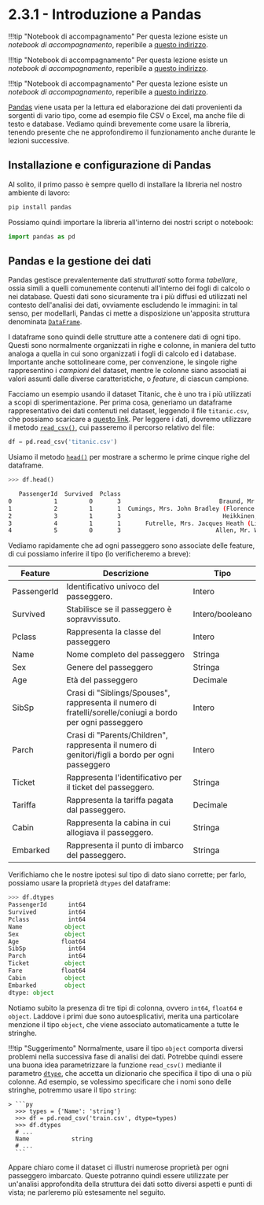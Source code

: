# 2.3.1 - Introduzione a Pandas

!!!tip "Notebook di accompagnamento"
	Per questa lezione esiste un *notebook di accompagnamento*, reperibile a [questo indirizzo](https://github.com/anhelus/pcs-exercises/blob/master/01_libs/02_visualization/03_pandas.ipynb).

!!!tip "Notebook di accompagnamento"
	Per questa lezione esiste un *notebook di accompagnamento*, reperibile a [questo indirizzo](https://github.com/anhelus/pcs-exercises/blob/master/01_libs/02_visualization/03_pandas.ipynb).

!!!tip "Notebook di accompagnamento"
	Per questa lezione esiste un *notebook di accompagnamento*, reperibile a [questo indirizzo](https://github.com/anhelus/pcs-exercises/blob/master/01_libs/02_visualization/03_pandas.ipynb).

[Pandas](https://pandas.pydata.org/) viene usata per la lettura ed elaborazione dei dati provenienti da sorgenti di vario tipo, come ad esempio file CSV o Excel, ma anche file di testo e database. Vediamo quindi brevemente come usare la libreria, tenendo presente che ne approfondiremo il funzionamento anche durante le lezioni successive.

## Installazione e configurazione di Pandas

Al solito, il primo passo è sempre quello di installare la libreria nel nostro ambiente di lavoro:

```sh
pip install pandas
```

Possiamo quindi importare la libreria all'interno dei nostri script o notebook:

```py
import pandas as pd
```

## Pandas e la gestione dei dati

Pandas gestisce prevalentemente dati *strutturati* sotto forma *tabellare*, ossia simili a quelli comunemente contenuti all'interno dei fogli di calcolo o nei database. Questi dati sono sicuramente tra i più diffusi ed utilizzati nel contesto dell'analisi dei dati, ovviamente escludendo le immagini: in tal senso, per modellarli, Pandas ci mette a disposizione un'apposita struttura denominata [`DataFrame`](https://pandas.pydata.org/docs/reference/api/pandas.DataFrame.html).

I dataframe sono quindi delle strutture atte a contenere dati di ogni tipo. Questi sono normalmente organizzati in righe e colonne, in maniera del tutto analoga a quella in cui sono organizzati i fogli di calcolo ed i database. Importante anche sottolineare come, per convenzione, le singole righe rappresentino i *campioni* del dataset, mentre le colonne siano associati ai valori assunti dalle diverse caratteristiche, o *feature*, di ciascun campione.

Facciamo un esempio usando il dataset Titanic, che è uno tra i più utilizzati a scopi di sperimentazione. Per prima cosa, generiamo un dataframe rappresentativo dei dati contenuti nel dataset, leggendo il file `titanic.csv`, che possiamo scaricare a [questo link](../../data/titanic.csv). Per leggere i dati, dovremo utilizzare il metodo [`read_csv()`](https://pandas.pydata.org/docs/reference/api/pandas.read_csv.html), cui passeremo il percorso relativo del file:

```py
df = pd.read_csv('titanic.csv')
```

Usiamo il metodo [`head()`](https://pandas.pydata.org/docs/reference/api/pandas.DataFrame.head.html) per mostrare a schermo le prime cinque righe del dataframe.

```py
>>> df.head()
```

```sh
   PassengerId  Survived  Pclass                                               Name     Sex   Age  SibSp  Parch            Ticket     Fare Cabin Embarked
0            1         0       3                            Braund, Mr. Owen Harris    male  22.0      1      0         A/5 21171   7.2500   NaN        S
1            2         1       1  Cumings, Mrs. John Bradley (Florence Briggs Th...  female  38.0      1      0          PC 17599  71.2833   C85        C
2            3         1       3                             Heikkinen, Miss. Laina  female  26.0      0      0  STON/O2. 3101282   7.9250   NaN        S
3            4         1       1       Futrelle, Mrs. Jacques Heath (Lily May Peel)  female  35.0      1      0            113803  53.1000  C123        S
4            5         0       3                           Allen, Mr. William Henry    male  35.0      0      0            373450   8.0500   NaN        S
```

Vediamo rapidamente che ad ogni passeggero sono associate delle feature, di cui possiamo inferire il tipo (lo verificheremo a breve):

| Feature | Descrizione | Tipo |
| ------- | ----------- | ---- |
| PassengerId | Identificativo univoco del passeggero. | Intero |
| Survived | Stabilisce se il passeggero è sopravvissuto. | Intero/booleano |
| Pclass | Rappresenta la classe del passeggero | Intero |
| Name | Nome completo del passeggero | Stringa |
| Sex | Genere del passeggero | Stringa |
| Age | Età del passeggero | Decimale |
| SibSp | Crasi di "Siblings/Spouses", rappresenta il numero di fratelli/sorelle/coniugi a bordo per ogni passeggero | Intero |
| Parch | Crasi di "Parents/Children", rappresenta il numero di genitori/figli a bordo per ogni passeggero | Intero |
| Ticket | Rappresenta l'identificativo per il ticket del passeggero. | Stringa |
| Tariffa | Rappresenta la tariffa pagata dal passeggero. | Decimale |
| Cabin | Rappresenta la cabina in cui allogiava il passeggero. | Stringa |
| Embarked | Rappresenta il punto di imbarco del passeggero. | Stringa |

Verifichiamo che le nostre ipotesi sul tipo di dato siano corrette; per farlo, possiamo usare la proprietà `dtypes` del dataframe:

```py
>>> df.dtypes
PassengerId      int64
Survived         int64
Pclass           int64
Name            object
Sex             object
Age            float64
SibSp            int64
Parch            int64
Ticket          object
Fare           float64
Cabin           object
Embarked        object
dtype: object
```

Notiamo subito la presenza di tre tipi di colonna, ovvero `int64`, `float64` e `object`. Laddove i primi due sono autoesplicativi, merita una particolare menzione il tipo `object`, che viene associato automaticamente a tutte le stringhe.

!!!tip "Suggerimento"
	Normalmente, usare il tipo `object` comporta diversi problemi nella successiva fase di analisi dei dati. Potrebbe quindi essere una buona idea parametrizzare la funzione `read_csv()` mediante il parametro [`dtype`](https://pandas.pydata.org/pandas-docs/stable/reference/api/pandas.read_csv.html), che accetta un dizionario che specifica il tipo di una o più colonne. Ad esempio, se volessimo specificare che i nomi sono delle stringhe, potremmo usare il tipo `string`:

	> ```py
	  >>> types = {'Name': 'string'}
	  >>> df = pd.read_csv('train.csv', dtype=types)
	  >>> df.dtypes
	  # ...
	  Name            string
	  # ...
	  ```

Appare chiaro come il dataset ci illustri numerose proprietà per ogni passeggero imbarcato. Queste potranno quindi essere utilizzate per un'analisi approfondita della struttura dei dati sotto diversi aspetti e punti di vista; ne parleremo più estesamente nel seguito.
